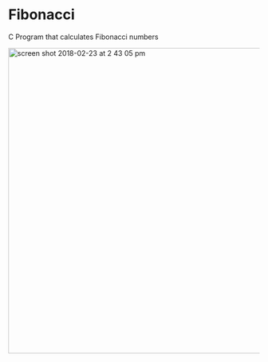 # Fibonacci
C Program that calculates Fibonacci numbers 

<img width="613" alt="screen shot 2018-02-23 at 2 43 05 pm" src="https://user-images.githubusercontent.com/20143504/36616107-3460778a-18a8-11e8-92e8-3bf9502226a3.png">
